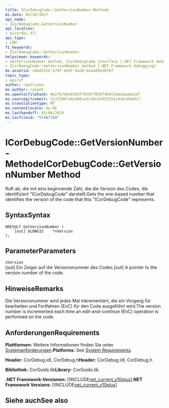 ```yaml
---
title: ICorDebugCode::GetVersionNumber-Methode
ms.date: 03/30/2017
api_name:
- ICorDebugCode.GetVersionNumber
api_location:
- mscordbi.dll
api_type:
- COM
f1_keywords:
- ICorDebugCode::GetVersionNumber
helpviewer_keywords:
- GetVersionNumber method, ICorDebugCode interface [.NET Framework debugging]
- ICorDebugCode::GetVersionNumber method [.NET Framework debugging]
ms.assetid: c8e02518-679f-4e9f-8a28-ba4a89a3876f
topic_type:
- apiref
author: rpetrusha
ms.author: ronpet
ms.openlocfilehash: 0e1f67dde8193ff97bff835f4b653a61baa0a2d7
ms.sourcegitcommit: 5137208fa414d9ca3c58cdfd2155ac81bc89e917
ms.translationtype: MT
ms.contentlocale: de-DE
ms.lasthandoff: 03/06/2019
ms.locfileid: "57487784"
---
```

# <a name="icordebugcodegetversionnumber-method"></a><span data-ttu-id="9a826-102">ICorDebugCode::GetVersionNumber-Methode</span><span class="sxs-lookup"><span data-stu-id="9a826-102">ICorDebugCode::GetVersionNumber Method</span></span>
<span data-ttu-id="9a826-103">Ruft ab, die mit eins beginnende Zahl, die die Version des Codes, die identifiziert "ICorDebugCode" darstellt.</span><span class="sxs-lookup"><span data-stu-id="9a826-103">Gets the one-based number that identifies the version of the code that this "ICorDebugCode" represents.</span></span>  
  
## <a name="syntax"></a><span data-ttu-id="9a826-104">Syntax</span><span class="sxs-lookup"><span data-stu-id="9a826-104">Syntax</span></span>  
  
```  
HRESULT GetVersionNumber (  
    [out] ULONG32    *nVersion  
);  
```  
  
## <a name="parameters"></a><span data-ttu-id="9a826-105">Parameter</span><span class="sxs-lookup"><span data-stu-id="9a826-105">Parameters</span></span>  
 `nVersion`  
 <span data-ttu-id="9a826-106">[out] Ein Zeiger auf die Versionsnummer des Codes.</span><span class="sxs-lookup"><span data-stu-id="9a826-106">[out] A pointer to the version number of the code.</span></span>  
  
## <a name="remarks"></a><span data-ttu-id="9a826-107">Hinweise</span><span class="sxs-lookup"><span data-stu-id="9a826-107">Remarks</span></span>  
 <span data-ttu-id="9a826-108">Die Versionsnummer wird jedes Mal inkrementiert, die ein Vorgang für bearbeiten und Fortfahren (EnC) für den Code ausgeführt wird.</span><span class="sxs-lookup"><span data-stu-id="9a826-108">The version number is incremented each time an edit-and-continue (EnC) operation is performed on the code.</span></span>  
  
## <a name="requirements"></a><span data-ttu-id="9a826-109">Anforderungen</span><span class="sxs-lookup"><span data-stu-id="9a826-109">Requirements</span></span>  
 <span data-ttu-id="9a826-110">**Plattformen:** Weitere Informationen finden Sie unter [Systemanforderungen](../../../../docs/framework/get-started/system-requirements.md).</span><span class="sxs-lookup"><span data-stu-id="9a826-110">**Platforms:** See [System Requirements](../../../../docs/framework/get-started/system-requirements.md).</span></span>  
  
 <span data-ttu-id="9a826-111">**Header:** CorDebug.idl, CorDebug.h</span><span class="sxs-lookup"><span data-stu-id="9a826-111">**Header:** CorDebug.idl, CorDebug.h</span></span>  
  
 <span data-ttu-id="9a826-112">**Bibliothek:** CorGuids.lib</span><span class="sxs-lookup"><span data-stu-id="9a826-112">**Library:** CorGuids.lib</span></span>  
  
 <span data-ttu-id="9a826-113">**.NET Framework-Versionen:** [!INCLUDE[net_current_v10plus](../../../../includes/net-current-v10plus-md.md)]</span><span class="sxs-lookup"><span data-stu-id="9a826-113">**.NET Framework Versions:** [!INCLUDE[net_current_v10plus](../../../../includes/net-current-v10plus-md.md)]</span></span>  
  
## <a name="see-also"></a><span data-ttu-id="9a826-114">Siehe auch</span><span class="sxs-lookup"><span data-stu-id="9a826-114">See also</span></span>

